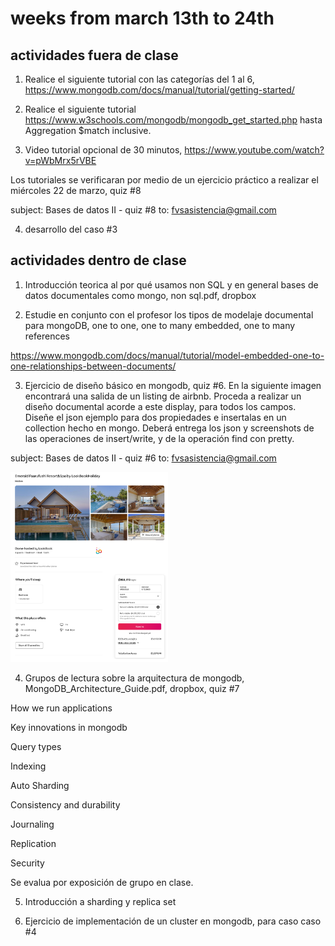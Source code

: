 # weeks from march 13th to 24th

## actividades fuera de clase

1. Realice el siguiente tutorial con las categorías del 1 al 6, https://www.mongodb.com/docs/manual/tutorial/getting-started/  

2. Realice el siguiente tutorial https://www.w3schools.com/mongodb/mongodb_get_started.php
hasta Aggregation $match inclusive. 

3. Video tutorial opcional de 30 minutos, https://www.youtube.com/watch?v=pWbMrx5rVBE

Los tutoriales se verificaran por medio de un ejercicio práctico a realizar el miércoles 22 de marzo, quiz #8

subject: Bases de datos II - quiz #8
to: fvsasistencia@gmail.com

4. desarrollo del caso #3

## actividades dentro de clase

1. Introducción teorica al por qué usamos non SQL y en general bases de datos documentales como mongo, non sql.pdf, dropbox

2. Estudie en conjunto con el profesor los tipos de modelaje documental para mongoDB, one to one, one to many embedded, one to many references

https://www.mongodb.com/docs/manual/tutorial/model-embedded-one-to-one-relationships-between-documents/

3. Ejercicio de diseño básico en mongodb, quiz #6. En la siguiente imagen encontrará una salida de un listing de airbnb. Proceda a realizar un diseño documental acorde a este display, para todos los campos. Diseñe el json ejemplo para dos propiedades e insertalas en un collection hecho en mongo. Deberá entrega los json y screenshots de las operaciones de insert/write, y de la operación find con pretty. 

subject: Bases de datos II - quiz #6
to: fvsasistencia@gmail.com

<img src="airbnb_mongo_design.png" width=50% height=50%>


4. Grupos de lectura sobre la arquitectura de mongodb, MongoDB_Architecture_Guide.pdf, dropbox, quiz #7

How we run applications

Key innovations in mongodb

Query types

Indexing

Auto Sharding

Consistency and durability

Journaling

Replication

Security

Se evalua por exposición de grupo en clase. 

5. Introducción a sharding y replica set

6. Ejercicio de implementación de un cluster en mongodb, para caso caso #4